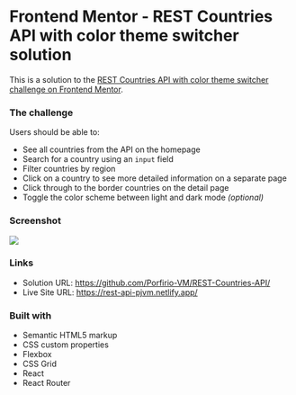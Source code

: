 # Frontend Mentor - REST Countries API with color theme switcher solution

This is a solution to the [REST Countries API with color theme switcher challenge on Frontend Mentor](https://www.frontendmentor.io/challenges/rest-countries-api-with-color-theme-switcher-5cacc469fec04111f7b848ca).

### The challenge

Users should be able to:

- See all countries from the API on the homepage
- Search for a country using an `input` field
- Filter countries by region
- Click on a country to see more detailed information on a separate page
- Click through to the border countries on the detail page
- Toggle the color scheme between light and dark mode *(optional)*

### Screenshot

![](./screenshot.jpg)



### Links

- Solution URL: https://github.com/Porfirio-VM/REST-Countries-API/
- Live Site URL: https://rest-api-pjvm.netlify.app/

### Built with

- Semantic HTML5 markup
- CSS custom properties
- Flexbox
- CSS Grid
- React
- React Router

